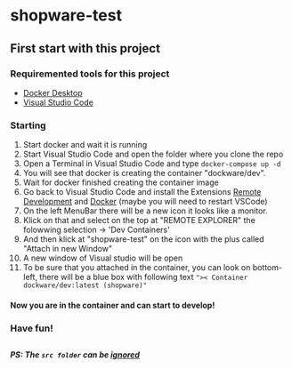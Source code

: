 # shopware-test

## First start with this project
### Requiremented tools for this project
- [Docker Desktop](https://www.docker.com/products/docker-desktop/)
- [Visual Studio Code](https://code.visualstudio.com/download)

### Starting
1. Start docker and wait it is running
2. Start Visual Studio Code and open the folder where you clone the repo
3. Open a Terminal in Visual Studio Code and type ```docker-compose up -d ```
4. You will see that docker is creating the container "dockware/dev". 
5. Wait for docker finished creating the container image
6. Go back to Visual Studio Code and install the Extensions [Remote Development](https://marketplace.visualstudio.com/items?itemName=ms-vscode-remote.vscode-remote-extensionpack) and [Docker](https://marketplace.visualstudio.com/items?itemName=ms-azuretools.vscode-docker) (maybe you will need to restart VSCode)
7. On the left MenuBar there will be a new icon it looks like a monitor.
8. Klick on that and select on the top at "REMOTE EXPLORER" the folowwing selection -> 'Dev Containers'
9. And then klick at "shopware-test" on the icon with the plus called "Attach in new Window"
10. A new window of Visual studio will be open 
11. To be sure that you attached in the container, you can look on bottom-left, there will be a blue box with following text `">< Container dockware/dev:latest (shopware)"`


#### Now you are in the container and can start to develop! 
### Have fun!


##
##### PS: The ***`src folder`*** can be <u>ignored</u>